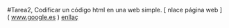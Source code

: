 #Tarea2, Codificar un código html en una web simple.
[ nlace página web ] ( www.google.es )
[enllaç](https://rawgit.com/)
